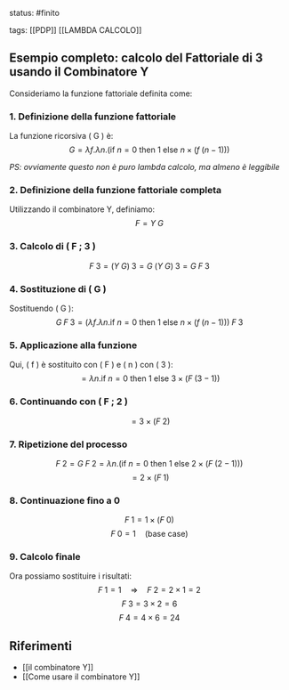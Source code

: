 
status: #finito 

tags:  [[PDP]] [[LAMBDA CALCOLO]]

## Esempio completo: calcolo del Fattoriale di 3 usando il Combinatore Y

Consideriamo la funzione fattoriale definita come:

### 1. Definizione della funzione fattoriale

La funzione ricorsiva \( G \) è:
$$
G = \lambda f. \lambda n. (\text{if } n = 0 \text{ then } 1 \text{ else } n \times (f \; (n - 1)))
$$

_PS: ovviamente questo non è puro lambda calcolo, ma almeno è leggibile_

### 2. Definizione della funzione fattoriale completa
   
Utilizzando il combinatore Y, definiamo:
$$
F = Y \; G 
$$

### 3. Calcolo di \( F \; 3 \)

$$
F \; 3 = (Y \; G) \; 3 = G \; (Y \; G) \; 3 = G \; F \; 3
$$

### 4. Sostituzione di \( G \)

Sostituendo \( G \):
$$
G \; F \; 3 = (\lambda f. \lambda n. \text{if } n = 0 \text{ then } 1 \text{ else } n \times (f \; (n - 1))) \; F \; 3
$$

### 5. Applicazione alla funzione

Qui, \( f \) è sostituito con \( F \) e \( n \) con \( 3 \):
$$
= \lambda n. \text{if } n = 0 \text{ then } 1 \text{ else } 3 \times (F \; (3 - 1))
$$

### 6. Continuando con \( F \; 2 \)

$$
= 3 \times (F \; 2)
$$

### 7. Ripetizione del processo

$$
F \; 2 = G \; F \; 2 = \lambda n.( \text{if } n = 0 \text{ then } 1 \text{ else } 2 \times (F \; (2 - 1)))
$$
$$
= 2 \times (F \; 1)
$$

### 8. Continuazione fino a 0

$$
F \; 1 = 1 \times (F \; 0)
$$
$$
F \; 0 = 1 \quad (\text{base case})
$$

### 9. Calcolo finale

Ora possiamo sostituire i risultati:
$$
F \; 1 = 1 \quad \Rightarrow \quad F \; 2 = 2 \times 1 = 2
$$
$$
F \; 3 = 3 \times 2 = 6
$$
$$
F \; 4 = 4 \times 6 = 24
$$
## Riferimenti

* [[il combinatore Y]]
* [[Come usare il combinatore Y]]